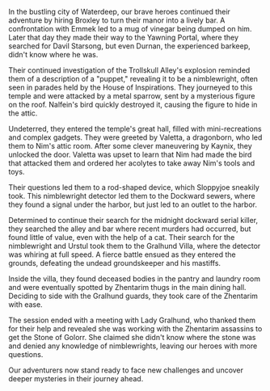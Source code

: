 In the bustling city of Waterdeep, our brave heroes continued their adventure by hiring Broxley to turn their manor into a lively bar. A confrontation with Emmek led to a mug of vinegar being dumped on him. Later that day they made their way to the Yawning Portal, where they searched for Davil Starsong, but even Durnan, the experienced barkeep, didn't know where he was.

Their continued investigation of the Trollskull Alley's explosion reminded them of a description of a "puppet," revealing it to be a nimblewright, often seen in parades held by the House of Inspirations. They journeyed to this temple and were attacked by a metal sparrow, sent by a mysterious figure on the roof. Nalfein's bird quickly destroyed it, causing the figure to hide in the attic.

Undeterred, they entered the temple's great hall, filled with mini-recreations and complex gadgets. They were greeted by Valetta, a dragonborn, who led them to Nim's attic room. After some clever maneuvering by Kaynix, they unlocked the door. Valetta was upset to learn that Nim had made the bird that attacked them and ordered her acolytes to take away Nim's tools and toys.

Their questions led them to a rod-shaped device, which Sloppyjoe sneakily took. This nimblewright detector led them to the Dockward sewers, where they found a signal under the harbor, but just led to an outlet to the harbor.

Determined to continue their search for the midnight dockward serial killer, they searched the alley and bar where recent murders had occurred, but found little of value, even with the help of a cat. Their search for the nimblewright and Urstul took them to the Gralhund Villa, where the detector was whiring at full speed. A fierce battle ensued as they entered the grounds, defeating the undead groundskeeper and his mastiffs.

Inside the villa, they found deceased bodies in the pantry and laundry room and were eventually spotted by  Zhentarim thugs in the main dining hall. Deciding to side with the Gralhund guards, they took care of the Zhentarim with ease.

The session ended with a meeting with Lady Gralhund, who thanked them for their help and revealed she was working with the Zhentarim assassins to get the Stone of Golorr. She claimed she didn't know where the stone was and denied any knowledge of nimblewrights, leaving our heroes with more questions.

Our adventurers now stand ready to face new challenges and uncover deeper mysteries in their journey ahead.
